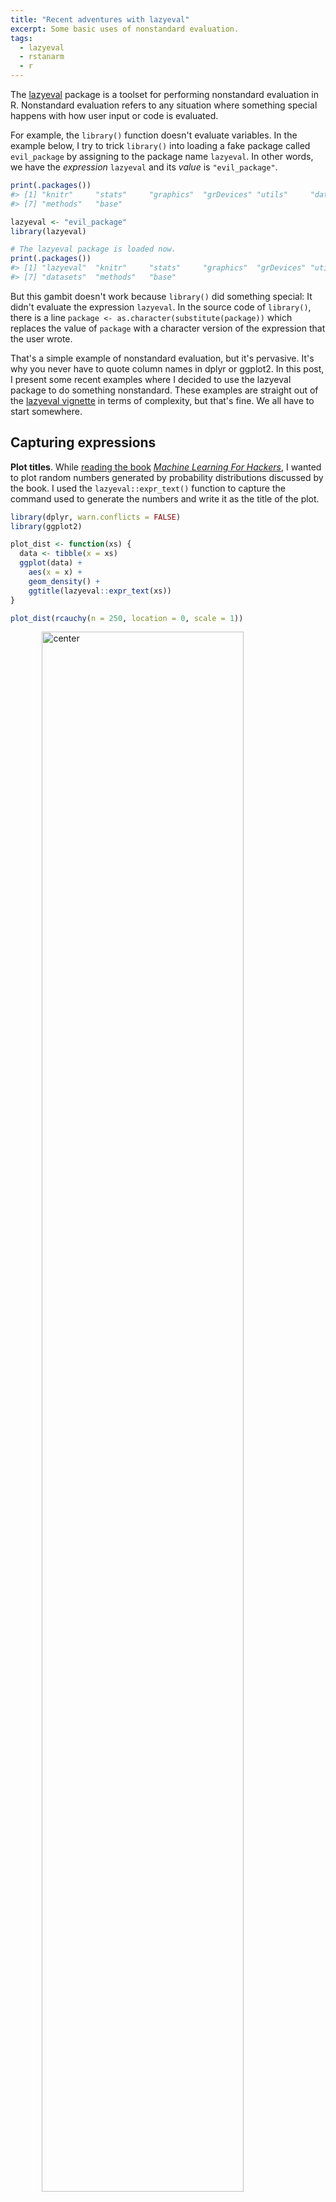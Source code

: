 ```yaml
---
title: "Recent adventures with lazyeval"
excerpt: Some basic uses of nonstandard evaluation.
tags:
  - lazyeval
  - rstanarm
  - r
---
```


The [lazyeval](https://cran.r-project.org/web/packages/lazyeval/) package is a
toolset for performing nonstandard evaluation in R. Nonstandard evaluation
refers to any situation where something special happens with how user input or
code is evaluated.

For example, the `library()` function doesn't evaluate variables. In the 
example below, I try to trick `library()` into loading a fake package called 
`evil_package` by assigning to the package name `lazyeval`. In other words, we
have the *expression* `lazyeval` and its *value* is `"evil_package"`.


```r
print(.packages())
#> [1] "knitr"     "stats"     "graphics"  "grDevices" "utils"     "datasets" 
#> [7] "methods"   "base"

lazyeval <- "evil_package"
library(lazyeval)

# The lazyeval package is loaded now.
print(.packages())
#> [1] "lazyeval"  "knitr"     "stats"     "graphics"  "grDevices" "utils"    
#> [7] "datasets"  "methods"   "base"
```

But this gambit doesn't work because `library()` did something special: It didn't
evaluate the expression `lazyeval`. In the source code of `library()`, there is a
line `package <- as.character(substitute(package))` which replaces the value of
`package` with a character version of the expression that the user wrote.

That's a simple example of nonstandard evaluation, but it's pervasive. It's why 
you never have to quote column names in dplyr or ggplot2. In this post, I
present some recent examples where I decided to use the lazyeval package to do
something nonstandard. These examples are straight out of the 
[lazyeval vignette](https://cran.r-project.org/web/packages/lazyeval/vignettes/lazyeval.html)
in terms of complexity, but that's fine. We all have to start somewhere.



## Capturing expressions

**Plot titles**. While [reading the book](https://twitter.com/tjmahr/status/764147031170551810) [_Machine Learning For Hackers_](http://shop.oreilly.com/product/0636920018483.do), I wanted
to plot random numbers generated by probability distributions discussed by the
book. I used the `lazyeval::expr_text()` function to capture the command used to
generate the numbers and write it as the title of the plot.


```r
library(dplyr, warn.conflicts = FALSE)
library(ggplot2)

plot_dist <- function(xs) {
  data <- tibble(x = xs)
  ggplot(data) +
    aes(x = x) +
    geom_density() +
    ggtitle(lazyeval::expr_text(xs)) 
}

plot_dist(rcauchy(n = 250, location = 0, scale = 1))
```

<img src="/figs/2016-08-15-recent-adventures-with-lazyeval/plot_dist examples-1.png" title="center" alt="center" width="80%" style="display: block; margin: auto;" />

```r
plot_dist(rgamma(n = 25000, shape = 5, rate = .5))
```

<img src="/figs/2016-08-15-recent-adventures-with-lazyeval/plot_dist examples-2.png" title="center" alt="center" width="80%" style="display: block; margin: auto;" />

```r
plot_dist(rexp(n = 25000, rate = .5))
```

<img src="/figs/2016-08-15-recent-adventures-with-lazyeval/plot_dist examples-3.png" title="center" alt="center" width="80%" style="display: block; margin: auto;" />

**Less fussy warning messages**. I recently inherited some code where there were
custom warning messages based on the input. The code threw a warning whenever a
duplicate participant ID was found in a survey. It went something like this:


```r
# some dummy data
study1 <- tibble(
  id = c(1, 2, 3, 4), 
  response = c("b", "c", "a", "b")
)

study2 <- tibble(
  id = c(1, 2, 2, 3, 1), 
  response = c("a", "a", "a", "b", "c")
)

if (anyDuplicated(study1$id)) {
  warning("Duplicate IDs found in Study1", call. = FALSE)
}

if (anyDuplicated(study2$id)) {
  warning("Duplicate IDs found in Study2", call. = FALSE)
}
#> Warning: Duplicate IDs found in Study2
```

To extend this code to a new study, one would just copy-and-paste and update the
`if` statement's condition and warning messages. Like so:


```r
study3 <- tibble(
  id = c(1, 2, 3, 2), 
  response = c("b", "c", "a", "b")
)

if (anyDuplicated(study3$id)) {
  warning("Duplicate IDs found in Study2", call. = FALSE)
}
#> Warning: Duplicate IDs found in Study2
```

Wait, that's not right! I forgot to update the warning message...

This setup is too brittle for me, so I abstracted the procedure into a function.
First, I wrote a helper function to print out duplicates elements in a vector.
This helper will let us make the warning message a little more informative.


```r
# Print out duplicated elements in a vector
print_duplicates <- function(xs) {
  duplicated <- xs[duplicated(xs)]
  duplicated %>% sort() %>% unique() %>% paste0(collapse = ", ")
}

print_duplicates(study2$id)
#> [1] "1, 2"
```

Next, I wrote a function to issue the warnings. I used `lazyeval::expr_label()`
convert the user-inputted expression into a string wrapped in backticks.


```r
# Print a warning if duplicates are found in a vector
warn_duplicates <- function(xs) {
  if (anyDuplicated(xs)) {
    # Get what the user wrote for the xs argument
    actual_xs <- lazyeval::expr_label(xs)
    msg <- paste0(
      "Duplicate entries in ", actual_xs, ": ", print_duplicates(xs)
    )
    warning(msg, call. = FALSE)
  }
  invisible(NULL)
}

warn_duplicates(study1$id)
warn_duplicates(study2$id)
#> Warning: Duplicate entries in `study2$id`: 1, 2
warn_duplicates(study3$id)
#> Warning: Duplicate entries in `study3$id`: 2
```

The advantage of this approach is that the warning is a generic message that can
work on any input. But in a funny way, the warning is also customized for the
input because it includes the input printed verbatim.

An aside: In plotting, I used `lazyeval::expr_text()`, but here I used 
`lazyeval::expr_label()`. The two differ slightly. Namely, `expr_label()` surrounds
the captured expression with backticks to indicate that expression is code:


```r
lazyeval::expr_text(stop())
#> [1] "stop()"
lazyeval::expr_label(stop())
#> [1] "`stop()`"

# 2021-01-05: rlang requires you to separate the quoting from the quoting
rlang::quo_text(quote(stop()))
#> [1] "stop()"
rlang::quo_label(quote(stop()))
#> [1] "`stop()`"

rlang::quo_text(rlang::quo(stop()))
#> [1] "stop()"
rlang::quo_label(rlang::quo(stop()))
#> [1] "`stop()`"
```

## Asking questions about a posterior distribution

I fit regression models with RStanARM. It lets me fit Bayesian models in 
[Stan](http://mc-stan.org/) by writing conventional R modeling code. (Btw, I'm 
[giving a tutorial on  RStanARM](http://www.meetup.com/MadR-Madison-R-Programming-UseRs-Group/events/233333897/?showDescription=true) in a month.)

Here's a model about [some famous flowers](https://en.wikipedia.org/wiki/Iris_flower_data_set). 


```r
library(rstanarm)
#> Loading required package: Rcpp
#> This is rstanarm version 2.21.1
#> - See https://mc-stan.org/rstanarm/articles/priors for changes to default priors!
#> - Default priors may change, so it's safest to specify priors, even if equivalent to the defaults.
#> - For execution on a local, multicore CPU with excess RAM we recommend calling
#>   options(mc.cores = parallel::detectCores())

model <- stan_glm(
  Petal.Width ~ Petal.Length * Species,
  data = iris,
  family = gaussian(), 
  prior = normal(0, 1)
)
```

Here's the essential relationship being explored.


```r
ggplot(iris) + 
  aes(x = Petal.Length, y = Petal.Width, color = Species) + 
  geom_point() + 
  stat_smooth(method = "lm")
#> `geom_smooth()` using formula 'y ~ x'
```

<img src="/figs/2016-08-15-recent-adventures-with-lazyeval/petal width height by species-1.png" title="center" alt="center" width="80%" style="display: block; margin: auto;" />

The model gives me 4000 samples from the posterior distribution of the model. 


```r
summary(model)
#> 
#> Model Info:
#>  function:     stan_glm
#>  family:       gaussian [identity]
#>  formula:      Petal.Width ~ Petal.Length * Species
#>  algorithm:    sampling
#>  sample:       4000 (posterior sample size)
#>  priors:       see help('prior_summary')
#>  observations: 150
#>  predictors:   6
#> 
#> Estimates:
#>                                  mean   sd   10%   50%   90%
#> (Intercept)                     0.0    0.2 -0.3   0.0   0.3 
#> Petal.Length                    0.2    0.1  0.0   0.2   0.3 
#> Speciesversicolor              -0.1    0.3 -0.5  -0.1   0.3 
#> Speciesvirginica                1.1    0.3  0.6   1.1   1.5 
#> Petal.Length:Speciesversicolor  0.2    0.1  0.0   0.2   0.4 
#> Petal.Length:Speciesvirginica   0.0    0.1 -0.2   0.0   0.2 
#> sigma                           0.2    0.0  0.2   0.2   0.2 
#> 
#> Fit Diagnostics:
#>            mean   sd   10%   50%   90%
#> mean_PPD 1.2    0.0  1.2   1.2   1.2  
#> 
#> The mean_ppd is the sample average posterior predictive distribution of the outcome variable (for details see help('summary.stanreg')).
#> 
#> MCMC diagnostics
#>                                mcse Rhat n_eff
#> (Intercept)                    0.0  1.0   965 
#> Petal.Length                   0.0  1.0   973 
#> Speciesversicolor              0.0  1.0   934 
#> Speciesvirginica               0.0  1.0  1503 
#> Petal.Length:Speciesversicolor 0.0  1.0   837 
#> Petal.Length:Speciesvirginica  0.0  1.0   991 
#> sigma                          0.0  1.0  2422 
#> mean_PPD                       0.0  1.0  3156 
#> log-posterior                  0.1  1.0  1457 
#> 
#> For each parameter, mcse is Monte Carlo standard error, n_eff is a crude measure of effective sample size, and Rhat is the potential scale reduction factor on split chains (at convergence Rhat=1).
```

At the 2.5% quantile, the `Petal.Length` effect looks like zero or less than
zero. What proportion of the `Petal.Length` effects (for `setosa` flowers) is
positive?

To answer questions like this one in a convenient way, I wrote a function that
takes a boolean expression about a model's parameters and evaluates it inside of
the data-frame summary of the model posterior distribution. `lazyeval::f_eval()` 
does the nonstandard evaluation: It evaluates an expression captured by a 
formula like `~ 0 < Petal.Length` inside of a list or data-frame. (Note that the
mean of a logical vector is the proportion of the elements that are true.)


```r
# Get proportion of posterior samples satisfying some inequality
posterior_proportion_ <- function(model, inequality) {
  draws <- as.data.frame(model)
  mean(lazyeval::f_eval(inequality, data = draws))
}

posterior_proportion_(model, ~ 0 < Petal.Length)
#> [1] 0.8795
```

**But all those tildes**... The final underscore in `posterior_proportion_()`
follows a convention for distinguishing between nonstandard evaluation functions
that require formulas and those that do not. In the dplyr package, for example,
there is `select_()`/`select()`/, `mutate_()`/`mutate()`, and so on. We can do
the formula-free form of this function by using `lazyeval::f_capture()` to
capture the input expression as a formula. We then hand that off to the version
of the function that takes a formula. 


```r
posterior_proportion <- function(model, expr) {
  posterior_proportion_(model, lazyeval::f_capture(expr))
}

posterior_proportion(model, 0 < Petal.Length)
#> [1] 0.8795
```

Here's another question: What proportion of the posterior of the `Petal.Length` 
effect for `virginica` flowers is positive? In classical models, we would change
the reference level for the categorical variable, refit the model, and check the
significance. But I don't want to refit this model because that would repeat the
MCMC sampling. (It takes about 30 seconds to fit this model after all!) I'll
just ask the model for the sum of `Petal.Length` and 
`Petal.Length:Speciesversicolor` effects. That will give me the estimated 
`Petal.Length` effect but adjusted for the `versicolor` species.


```r
posterior_proportion(model, 0 < Petal.Length + `Petal.Length:Speciesversicolor`)
#> [1] 1

posterior_proportion(model, 0 < Petal.Length + `Petal.Length:Speciesvirginica`)
#> [1] 0.99975
```

(The backticks around `Petal.Length:Speciesversicolor` here prevent the `:`
symbol from being evaluated as an operator.)

***

*Last knitted on 2022-05-26. [Source code on
GitHub](https://github.com/tjmahr/tjmahr.github.io.git/blob/master/_R/2016-08-15-recent-adventures-with-lazyeval.Rmd).*[^si] 

[^si]: 
    
    ```r
    sessioninfo::session_info()
    #> ─ Session info ───────────────────────────────────────────────────────────────
    #>  setting  value
    #>  version  R version 4.2.0 (2022-04-22 ucrt)
    #>  os       Windows 10 x64 (build 22000)
    #>  system   x86_64, mingw32
    #>  ui       RTerm
    #>  language (EN)
    #>  collate  English_United States.utf8
    #>  ctype    English_United States.utf8
    #>  tz       America/Chicago
    #>  date     2022-05-26
    #>  pandoc   NA
    #> 
    #> ─ Packages ───────────────────────────────────────────────────────────────────
    #>  ! package      * version  date (UTC) lib source
    #>    assertthat     0.2.1    2019-03-21 [1] CRAN (R 4.2.0)
    #>    base64enc      0.1-3    2015-07-28 [1] CRAN (R 4.2.0)
    #>    bayesplot      1.9.0    2022-03-10 [1] CRAN (R 4.2.0)
    #>    boot           1.3-28   2021-05-03 [2] CRAN (R 4.2.0)
    #>    callr          3.7.0    2021-04-20 [1] CRAN (R 4.2.0)
    #>    cli            3.3.0    2022-04-25 [1] CRAN (R 4.2.0)
    #>    codetools      0.2-18   2020-11-04 [2] CRAN (R 4.2.0)
    #>    colorspace     2.0-3    2022-02-21 [1] CRAN (R 4.2.0)
    #>    colourpicker   1.1.1    2021-10-04 [1] CRAN (R 4.2.0)
    #>    crayon         1.5.1    2022-03-26 [1] CRAN (R 4.2.0)
    #>    crosstalk      1.2.0    2021-11-04 [1] CRAN (R 4.2.0)
    #>    DBI            1.1.2    2021-12-20 [1] CRAN (R 4.2.0)
    #>    digest         0.6.29   2021-12-01 [1] CRAN (R 4.2.0)
    #>    dplyr        * 1.0.9    2022-04-28 [1] CRAN (R 4.2.0)
    #>    DT             0.23     2022-05-10 [1] CRAN (R 4.2.0)
    #>    dygraphs       1.1.1.6  2018-07-11 [1] CRAN (R 4.2.0)
    #>    ellipsis       0.3.2    2021-04-29 [1] CRAN (R 4.2.0)
    #>    evaluate       0.15     2022-02-18 [1] CRAN (R 4.2.0)
    #>    fansi          1.0.3    2022-03-24 [1] CRAN (R 4.2.0)
    #>    farver         2.1.0    2021-02-28 [1] CRAN (R 4.2.0)
    #>    fastmap        1.1.0    2021-01-25 [1] CRAN (R 4.2.0)
    #>    generics       0.1.2    2022-01-31 [1] CRAN (R 4.2.0)
    #>    ggplot2      * 3.3.6    2022-05-03 [1] CRAN (R 4.2.0)
    #>    ggridges       0.5.3    2021-01-08 [1] CRAN (R 4.2.0)
    #>    git2r          0.30.1   2022-03-16 [1] CRAN (R 4.2.0)
    #>    glue           1.6.2    2022-02-24 [1] CRAN (R 4.2.0)
    #>    gridExtra      2.3      2017-09-09 [1] CRAN (R 4.2.0)
    #>    gtable         0.3.0    2019-03-25 [1] CRAN (R 4.2.0)
    #>    gtools         3.9.2.1  2022-05-23 [1] CRAN (R 4.2.0)
    #>    here           1.0.1    2020-12-13 [1] CRAN (R 4.2.0)
    #>    highr          0.9      2021-04-16 [1] CRAN (R 4.2.0)
    #>    htmltools      0.5.2    2021-08-25 [1] CRAN (R 4.2.0)
    #>    htmlwidgets    1.5.4    2021-09-08 [1] CRAN (R 4.2.0)
    #>    httpuv         1.6.5    2022-01-05 [1] CRAN (R 4.2.0)
    #>    igraph         1.3.1    2022-04-20 [1] CRAN (R 4.2.0)
    #>    inline         0.3.19   2021-05-31 [1] CRAN (R 4.2.0)
    #>    knitr        * 1.39     2022-04-26 [1] CRAN (R 4.2.0)
    #>    labeling       0.4.2    2020-10-20 [1] CRAN (R 4.2.0)
    #>    later          1.3.0    2021-08-18 [1] CRAN (R 4.2.0)
    #>    lattice        0.20-45  2021-09-22 [2] CRAN (R 4.2.0)
    #>    lazyeval     * 0.2.2    2019-03-15 [1] CRAN (R 4.2.0)
    #>    lifecycle      1.0.1    2021-09-24 [1] CRAN (R 4.2.0)
    #>    lme4           1.1-29   2022-04-07 [1] CRAN (R 4.2.0)
    #>    loo            2.5.1    2022-03-24 [1] CRAN (R 4.2.0)
    #>    magrittr       2.0.3    2022-03-30 [1] CRAN (R 4.2.0)
    #>    markdown       1.1      2019-08-07 [1] CRAN (R 4.2.0)
    #>    MASS           7.3-56   2022-03-23 [2] CRAN (R 4.2.0)
    #>    Matrix         1.4-1    2022-03-23 [2] CRAN (R 4.2.0)
    #>    matrixStats    0.62.0   2022-04-19 [1] CRAN (R 4.2.0)
    #>    mgcv           1.8-40   2022-03-29 [2] CRAN (R 4.2.0)
    #>    mime           0.12     2021-09-28 [1] CRAN (R 4.2.0)
    #>    miniUI         0.1.1.1  2018-05-18 [1] CRAN (R 4.2.0)
    #>    minqa          1.2.4    2014-10-09 [1] CRAN (R 4.2.0)
    #>    munsell        0.5.0    2018-06-12 [1] CRAN (R 4.2.0)
    #>    nlme           3.1-157  2022-03-25 [2] CRAN (R 4.2.0)
    #>    nloptr         2.0.2    2022-05-19 [1] CRAN (R 4.2.0)
    #>    pillar         1.7.0    2022-02-01 [1] CRAN (R 4.2.0)
    #>    pkgbuild       1.3.1    2021-12-20 [1] CRAN (R 4.2.0)
    #>    pkgconfig      2.0.3    2019-09-22 [1] CRAN (R 4.2.0)
    #>    plyr           1.8.7    2022-03-24 [1] CRAN (R 4.2.0)
    #>    prettyunits    1.1.1    2020-01-24 [1] CRAN (R 4.2.0)
    #>    processx       3.5.3    2022-03-25 [1] CRAN (R 4.2.0)
    #>    promises       1.2.0.1  2021-02-11 [1] CRAN (R 4.2.0)
    #>    ps             1.7.0    2022-04-23 [1] CRAN (R 4.2.0)
    #>    purrr          0.3.4    2020-04-17 [1] CRAN (R 4.2.0)
    #>    R6             2.5.1    2021-08-19 [1] CRAN (R 4.2.0)
    #>    ragg           1.2.2    2022-02-21 [1] CRAN (R 4.2.0)
    #>    Rcpp           1.0.8.3  2022-03-17 [1] CRAN (R 4.2.0)
    #>  D RcppParallel   5.1.5    2022-01-05 [1] CRAN (R 4.2.0)
    #>    reshape2       1.4.4    2020-04-09 [1] CRAN (R 4.2.0)
    #>    rlang          1.0.2    2022-03-04 [1] CRAN (R 4.2.0)
    #>    rprojroot      2.0.3    2022-04-02 [1] CRAN (R 4.2.0)
    #>    rstan          2.21.5   2022-04-11 [1] CRAN (R 4.2.0)
    #>    rstanarm       2.21.3   2022-04-09 [1] CRAN (R 4.2.0)
    #>    rstantools     2.2.0    2022-04-08 [1] CRAN (R 4.2.0)
    #>    rstudioapi     0.13     2020-11-12 [1] CRAN (R 4.2.0)
    #>    scales         1.2.0    2022-04-13 [1] CRAN (R 4.2.0)
    #>    sessioninfo    1.2.2    2021-12-06 [1] CRAN (R 4.2.0)
    #>    shiny          1.7.1    2021-10-02 [1] CRAN (R 4.2.0)
    #>    shinyjs        2.1.0    2021-12-23 [1] CRAN (R 4.2.0)
    #>    shinystan      2.6.0    2022-03-03 [1] CRAN (R 4.2.0)
    #>    shinythemes    1.2.0    2021-01-25 [1] CRAN (R 4.2.0)
    #>    StanHeaders    2.21.0-7 2020-12-17 [1] CRAN (R 4.2.0)
    #>    stringi        1.7.6    2021-11-29 [1] CRAN (R 4.2.0)
    #>    stringr        1.4.0    2019-02-10 [1] CRAN (R 4.2.0)
    #>    survival       3.3-1    2022-03-03 [2] CRAN (R 4.2.0)
    #>    systemfonts    1.0.4    2022-02-11 [1] CRAN (R 4.2.0)
    #>    textshaping    0.3.6    2021-10-13 [1] CRAN (R 4.2.0)
    #>    threejs        0.3.3    2020-01-21 [1] CRAN (R 4.2.0)
    #>    tibble         3.1.7    2022-05-03 [1] CRAN (R 4.2.0)
    #>    tidyselect     1.1.2    2022-02-21 [1] CRAN (R 4.2.0)
    #>    utf8           1.2.2    2021-07-24 [1] CRAN (R 4.2.0)
    #>    vctrs          0.4.1    2022-04-13 [1] CRAN (R 4.2.0)
    #>    withr          2.5.0    2022-03-03 [1] CRAN (R 4.2.0)
    #>    xfun           0.31     2022-05-10 [1] CRAN (R 4.2.0)
    #>    xtable         1.8-4    2019-04-21 [1] CRAN (R 4.2.0)
    #>    xts            0.12.1   2020-09-09 [1] CRAN (R 4.2.0)
    #>    zoo            1.8-10   2022-04-15 [1] CRAN (R 4.2.0)
    #> 
    #>  [1] C:/Users/trist/AppData/Local/R/win-library/4.2
    #>  [2] C:/Program Files/R/R-4.2.0/library
    #> 
    #>  D ── DLL MD5 mismatch, broken installation.
    #> 
    #> ──────────────────────────────────────────────────────────────────────────────
    ```
